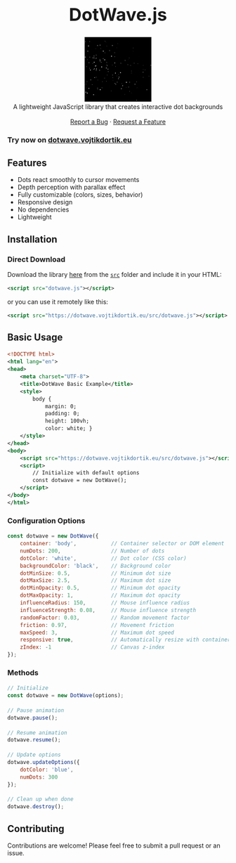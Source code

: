 <h1 align="center" style="font-size: 40px">DotWave.js</h1>


  <p align="center">
    <img src="https://raw.githubusercontent.com/jsem-nerad/DotWave.js/refs/heads/main/images/preview.png" style="width: 30%; height: auto;" alt="Preview screenshot">
    <br />
    A lightweight JavaScript library that creates interactive dot backgrounds
    <br />
    <br />
    <a href="https://github.com/jsem-nerad/DotWave.js/issues/new?labels=bug&template=bug-report---.md">Report a Bug</a>
    ·
    <a href="https://github.com/jsem-nerad/DotWave.js/issues/new?labels=enhancement&template=feature-request---.md">Request a Feature</a>
  </p>
</div>



<!-- TABLE OF CONTENTS 
<details>
  <summary>Table of Contents</summary>
  <ol>
    <li><a href="#about">About</a></li>
    <li>
      <a href="#"></a>
    </li>
    <li>
      <a href="#"></a>
    </li>
    <li><a href="#"></a></li>
    <li><a href="#usage">Usage</a></li>
    <li><a href="#to-do">To-Do</a></li>
    <li><a href="#license">License</a></li>
  </ol>
</details> -->

### Try now on [dotwave.vojtikdortik.eu](https://dotwave.vojtikdortik.eu/)



## Features

- Dots react smoothly to cursor movements
- Depth perception with parallax effect
- Fully customizable (colors, sizes, behavior)
- Responsive design
- No dependencies
- Lightweight 

## Installation

### Direct Download
Download the library [here](https://github.com/jsem-nerad/DotWave.js/blob/main/src/dotwave.js) from the [`src`](https://github.com/jsem-nerad/DotWave.js/tree/main/src) folder and include it in your HTML:
```xml
<script src="dotwave.js"></script>
```
or you can use it remotely like this:
```xml
<script src="https://dotwave.vojtikdortik.eu/src/dotwave.js"></script>
```

## Basic Usage
```xml
<!DOCTYPE html> 
<html lang="en"> 
<head> 
    <meta charset="UTF-8"> 
    <title>DotWave Basic Example</title> 
    <style> 
        body { 
            margin: 0; 
            padding: 0; 
            height: 100vh; 
            color: white; }
    </style>
</head> 
<body> 
    <script src="https://dotwave.vojtikdortik.eu/src/dotwave.js"></script>
    <script>
        // Initialize with default options
        const dotwave = new DotWave();
    </script>
</body> 
</html> 
```

### Configuration Options


```JavaScript
const dotwave = new DotWave({
    container: 'body',           // Container selector or DOM element
    numDots: 200,                // Number of dots
    dotColor: 'white',           // Dot color (CSS color)
    backgroundColor: 'black',    // Background color
    dotMinSize: 0.5,             // Minimum dot size
    dotMaxSize: 2.5,             // Maximum dot size
    dotMinOpacity: 0.5,          // Minimum dot opacity
    dotMaxOpacity: 1,            // Maximum dot opacity
    influenceRadius: 150,        // Mouse influence radius
    influenceStrength: 0.08,     // Mouse influence strength
    randomFactor: 0.03,          // Random movement factor
    friction: 0.97,              // Movement friction
    maxSpeed: 3,                 // Maximum dot speed
    responsive: true,            // Automatically resize with container
    zIndex: -1                   // Canvas z-index
});
```

### Methods
```JavaScript
// Initialize
const dotwave = new DotWave(options);

// Pause animation
dotwave.pause();

// Resume animation
dotwave.resume();

// Update options
dotwave.updateOptions({
    dotColor: 'blue',
    numDots: 300
});

// Clean up when done
dotwave.destroy();
```



## Contributing
Contributions are welcome! Please feel free to submit a pull request or an issue.
